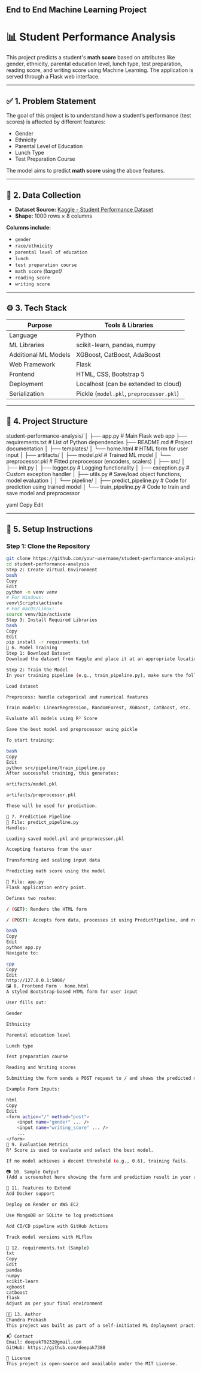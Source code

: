 ## End to End Machine Learning Project

# 📊 Student Performance Analysis

This project predicts a student's **math score** based on attributes like gender, ethnicity, parental education level, lunch type, test preparation, reading score, and writing score using Machine Learning. The application is served through a Flask web interface.

---

## ✅ 1. Problem Statement

The goal of this project is to understand how a student’s performance (test scores) is affected by different features:

- Gender
- Ethnicity
- Parental Level of Education
- Lunch Type
- Test Preparation Course

The model aims to predict **math score** using the above features.

---

## 📁 2. Data Collection

- **Dataset Source:** [Kaggle - Student Performance Dataset](https://www.kaggle.com/datasets/spscientist/students-performance-in-exams?datasetId=74977)
- **Shape:** 1000 rows × 8 columns

**Columns include:**

- `gender`
- `race/ethnicity`
- `parental level of education`
- `lunch`
- `test preparation course`
- `math score` _(target)_
- `reading score`
- `writing score`

---

## ⚙️ 3. Tech Stack

| Purpose              | Tools & Libraries                        |
| -------------------- | ---------------------------------------- |
| Language             | Python                                   |
| ML Libraries         | scikit-learn, pandas, numpy              |
| Additional ML Models | XGBoost, CatBoost, AdaBoost              |
| Web Framework        | Flask                                    |
| Frontend             | HTML, CSS, Bootstrap 5                   |
| Deployment           | Localhost (can be extended to cloud)     |
| Serialization        | Pickle (`model.pkl`, `preprocessor.pkl`) |

---

## 🧱 4. Project Structure

student-performance-analysis/
│
├── app.py # Main Flask web app
├── requirements.txt # List of Python dependencies
├── README.md # Project documentation
│
├── templates/
│ └── home.html # HTML form for user input
│
├── artifacts/
│ ├── model.pkl # Trained ML model
│ └── preprocessor.pkl # Fitted preprocessor (encoders, scalers)
│
├── src/
│ ├── init.py
│ ├── logger.py # Logging functionality
│ ├── exception.py # Custom exception handler
│ ├── utils.py # Save/load object functions, model evaluation
│
│ └── pipeline/
│ ├── predict_pipeline.py # Code for prediction using trained model
│ └── train_pipeline.py # Code to train and save model and preprocessor

yaml
Copy
Edit

---

## 🚀 5. Setup Instructions

### Step 1: Clone the Repository

```bash
git clone https://github.com/your-username/student-performance-analysis.git
cd student-performance-analysis
Step 2: Create Virtual Environment
bash
Copy
Edit
python -m venv venv
# For Windows:
venv\Scripts\activate
# For macOS/Linux:
source venv/bin/activate
Step 3: Install Required Libraries
bash
Copy
Edit
pip install -r requirements.txt
🧠 6. Model Training
Step 1: Download Dataset
Download the dataset from Kaggle and place it at an appropriate location like notebooks/data/StudentsPerformance.csv.

Step 2: Train the Model
In your training pipeline (e.g., train_pipeline.py), make sure the following steps are covered:

Load dataset

Preprocess: handle categorical and numerical features

Train models: LinearRegression, RandomForest, XGBoost, CatBoost, etc.

Evaluate all models using R² Score

Save the best model and preprocessor using pickle

To start training:

bash
Copy
Edit
python src/pipeline/train_pipeline.py
After successful training, this generates:

artifacts/model.pkl

artifacts/preprocessor.pkl

These will be used for prediction.

🔮 7. Prediction Pipeline
📄 File: predict_pipeline.py
Handles:

Loading saved model.pkl and preprocessor.pkl

Accepting features from the user

Transforming and scaling input data

Predicting math score using the model

📄 File: app.py
Flask application entry point.

Defines two routes:

/ (GET): Renders the HTML form

/ (POST): Accepts form data, processes it using PredictPipeline, and returns the prediction.

bash
Copy
Edit
python app.py
Navigate to:

cpp
Copy
Edit
http://127.0.0.1:5000/
🖼️ 8. Frontend Form - home.html
A styled Bootstrap-based HTML form for user input

User fills out:

Gender

Ethnicity

Parental education level

Lunch type

Test preparation course

Reading and Writing scores

Submitting the form sends a POST request to / and shows the predicted math score on the same page

Example Form Inputs:

html
Copy
Edit
<form action="/" method="post">
    <input name="gender" ... />
    <input name="writing_score" ... />
    ...
</form>
🧪 9. Evaluation Metrics
R² Score is used to evaluate and select the best model.

If no model achieves a decent threshold (e.g., 0.6), training fails.

📷 10. Sample Output
(Add a screenshot here showing the form and prediction result in your actual deployment)

📌 11. Features to Extend
Add Docker support

Deploy on Render or AWS EC2

Use MongoDB or SQLite to log predictions

Add CI/CD pipeline with GitHub Actions

Track model versions with MLflow

📃 12. requirements.txt (Sample)
txt
Copy
Edit
pandas
numpy
scikit-learn
xgboost
catboost
flask
Adjust as per your final environment

👨‍💻 13. Author
Chandra Prakash
This project was built as part of a self-initiated ML deployment practice.

📬 Contact
Email: deepak79232@gmail.com
GitHub: https://github.com/deepak7388

🏁 License
This project is open-source and available under the MIT License.
```
